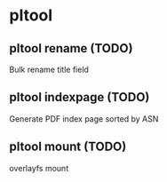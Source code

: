 # pltool

## pltool rename (TODO)

Bulk rename title field

## pltool indexpage (TODO)

Generate PDF index page sorted by ASN

## pltool mount (TODO)

overlayfs mount
